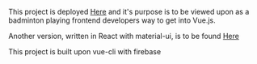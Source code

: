 This project is deployed [Here](https://goodminton-dev.web.app/) and it's purpose is to be viewed upon as a badminton playing frontend developers way to get into Vue.js.

Another version, written in React with material-ui, is to be found [Here](https://github.com/Dopethroned/goodminton-tracker)

This project is built upon vue-cli with firebase
